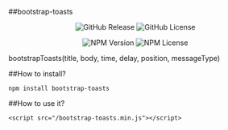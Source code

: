 ##bootstrap-toasts


<p align="center">
<img alt="GitHub Release" src="https://img.shields.io/github/release/zhangchenglin/bootstrap-toast.svg">
<img alt="GitHub License" src="https://img.shields.io/github/license/zhangchenglin/bootstrap-toast.svg">
</p>
<p align="center">
<img alt="NPM Version" src="https://img.shields.io/npm/v/bootstrap-toast.svg">
<img alt="NPM License" src="https://img.shields.io/npm/l/bootstrap-toast.svg">
</p>


bootstrapToasts(title, body, time, delay, position, messageType)


##How to install?
```
npm install bootstrap-toasts
```
##How to use it?
```
<script src="/bootstrap-toasts.min.js"></script>
```
